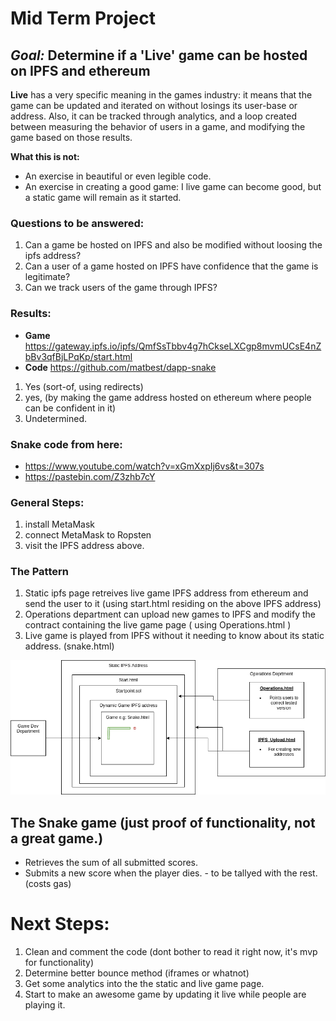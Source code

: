 # Mid Term Project

## _Goal:_ Determine if a 'Live' game can be hosted on IPFS and ethereum

**Live** has a very specific meaning in the games industry: it means that the game can be updated and iterated on without losings its user-base or address. Also, it can be tracked through analytics, and a loop created between measuring the behavior of users in a game, and modifying the game based on those results.

 **What this is not:**
 * An exercise in beautiful or even legible code.
 * An exercise in creating a good game: I live game can become good, but a static game will remain as it started.

### Questions to be answered:
1. Can a game be hosted on IPFS and also be modified without loosing the ipfs address?
1. Can a user of a game hosted on IPFS have confidence that the game is legitimate?
1. Can we track users of the game through IPFS?

### Results:
* **Game** https://gateway.ipfs.io/ipfs/QmfSsTbbv4g7hCkseLXCgp8mvmUCsE4nZbBv3qfBjLPqKp/start.html
* **Code** https://github.com/matbest/dapp-snake

1. Yes (sort-of, using redirects)
1. yes, (by making the game address hosted on ethereum where people can be confident in it)
1. Undetermined.

### Snake code from here:
* https://www.youtube.com/watch?v=xGmXxpIj6vs&t=307s
* https://pastebin.com/Z3zhb7cY

### General Steps:
1. install MetaMask
1. connect MetaMask to Ropsten
1. visit the IPFS address above.

### The Pattern
1. Static ipfs page retreives live game IPFS address from ethereum and send the user to it (using start.html residing on the above IPFS address)
2. Operations department can upload new games to IPFS and modify the contract containing the live game page ( using Operations.html )
3. Live game is played from IPFS without it needing to know about its static address. (snake.html)

![Pattern picture](IPFS%20ethereum%20pattern.png)

## The Snake game (just proof of functionality, not a great game.)
* Retrieves the sum of all submitted scores.
* Submits a new score when the player dies. - to be tallyed with the rest. (costs gas)

# Next Steps:
1. Clean and comment the code (dont bother to read it right now, it's mvp for functionality)
1. Determine better bounce method (iframes or whatnot)
1. Get some analytics into the the static and live game page.
1. Start to make an awesome game by updating it live while people are playing it.
